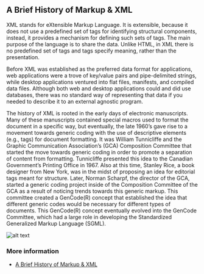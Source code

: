 
## A Brief History of Markup & XML

  XML stands for eXtensible Markup Language. It is extensible, because it does not use a predefined set of tags for
  identifying structural components, instead, it provides a mechanism for defining such sets of tags. The
  main purpose of the language is to share the data. Unlike HTML, in XML there is no predefined set of tags and 
  tags specify meaning, rather than the presentation.
  
Before XML was established as the preferred data format for applications, web applications were a
trove of key/value pairs and pipe-delimited strings, while desktop applications ventured into flat files, 
manifests, and compiled data files. Although both web and desktop applications could and did use databases,
there was no standard way of representing that data if you needed to describe it to an external agnostic program.
  

The history of XML is rooted in the early days of electronic manuscripts. 
Many of these manuscripts contained special macros used to format the document
in a specific way, but eventually, the late 1960’s gave rise to a movement towards generic coding with the use 
of descriptive elements (e.g., tags) for document formatting. It was William Tunnicliffe and the Graphic 
Communication Association’s (GCA) Composition Committee that started the move towards generic coding in order 
to promote a separation of content from formatting. Tunnicliffe presented this idea to the Canadian Government’s
Printing Office in 1967. Also at this time, Stanley Rice, a book designer from New York, was in the midst of
proposing an idea for editorial tags meant for structure. Later, Norman Scharpf, the director of the GCA, started 
a generic coding project inside of the Composition Committee of the GCA as a result of noticing trends towards this
generic markup. This committee created a GenCode(R) concept that established the idea that different generic codes 
would be necessary for different types of documents. This GenCode(R) concept eventually evolved into the GenCode Committee,
which had a large role in developing the Standardized Generalized Markup Language (SGML).

![alt text](https://cdn.october.codes/images/history-of-xml.png)





### More information

* [A Brief History of Markup & XML](https://codepunk.io/a-brief-history-of-markup-and-xml/)
